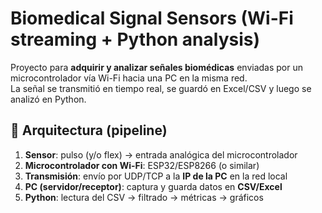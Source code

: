 # Biomedical Signal Sensors (Wi-Fi streaming + Python analysis)

Proyecto para **adquirir y analizar señales biomédicas** enviadas por un microcontrolador vía Wi-Fi hacia una PC en la misma red.  
La señal se transmitió en tiempo real, se guardó en Excel/CSV y luego se analizó en Python.

## 🧩 Arquitectura (pipeline)
1) **Sensor**: pulso (y/o flex) → entrada analógica del microcontrolador  
2) **Microcontrolador con Wi-Fi**: ESP32/ESP8266 (o similar)  
3) **Transmisión**: envío por UDP/TCP a la **IP de la PC** en la red local  
4) **PC (servidor/receptor)**: captura y guarda datos en **CSV/Excel**  
5) **Python**: lectura del CSV → filtrado → métricas → gráficos


